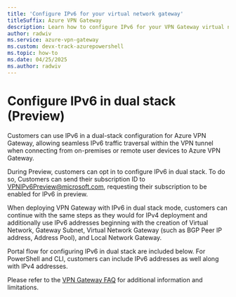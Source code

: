 ```yaml
---
title: 'Configure IPv6 for your virtual network gateway'
titleSuffix: Azure VPN Gateway
description: Learn how to configure IPv6 for your VPN Gateway virtual network gateways
author: radwiv
ms.service: azure-vpn-gateway
ms.custom: devx-track-azurepowershell
ms.topic: how-to
ms.date: 04/25/2025
ms.author: radwiv
---
```


# Configure IPv6 in dual stack (Preview)

Customers can use IPv6 in a dual-stack configuration for Azure VPN Gateway, allowing seamless IPv6 traffic traversal within the VPN tunnel when connecting from on-premises or remote user devices to Azure VPN Gateway.

During Preview, customers can opt in to configure IPv6 in dual stack. To do so, Customers can send their subscription ID to VPNIPv6Preview@microsoft.com, requesting their subscription to be enabled for IPv6 in preview.

When deploying VPN Gateway with IPv6 in dual stack mode, customers can continue with the same steps as they would for IPv4 deployment and additionally use IPv6 addresses beginning with the creation of Virtual Network, Gateway Subnet, Virtual Network Gateway (such as BGP Peer IP address, Address Pool), and Local Network Gateway. 

Portal flow for configuring IPv6 in dual stack are included below. For PowerShell and CLI, customers can include IPv6 addresses as well along with IPv4 addresses.

Please refer to the [VPN Gateway FAQ](vpn-gateway-vpn-faq.md#IPv6) for additional information and limitations.
